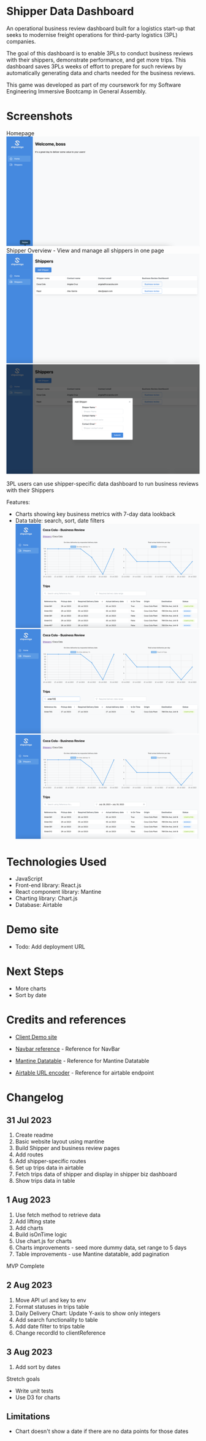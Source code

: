 # Shipper Data Dashboard

An operational business review dashboard built for a logistics start-up that seeks to modernise freight operations for third-party logistics (3PL) companies.

The goal of this dashboard is to enable 3PLs to conduct business reviews with their shippers, demonstrate performance, and get more trips. This dashboard saves 3PLs weeks of effort to prepare for such reviews by automatically generating data and charts needed for the business reviews.

This game was developed as part of my coursework for my Software Engineering Immersive Bootcamp in General Assembly.

# Screenshots

Homepage
<img src="./src/assets/ReadmeScreen1.png">
Shipper Overview - View and manage all shippers in one page
<img src="./src/assets/ReadmeScreen2.png">
<img src="./src/assets/ReadmeScreen3.png">

3PL users can use shipper-specific data dashboard to run business reviews with their Shippers

Features:

- Charts showing key business metrics with 7-day data lookback
- Data table: search, sort, date filters
  <img src="./src/assets/ReadmeScreen4.png">
  <img src="./src/assets/ReadmeScreen5.png">
  <img src="./src/assets/ReadmeScreen6.png">

# Technologies Used

- JavaScript
- Front-end library: React.js
- React component library: Mantine
- Charting library: Chart.js
- Database: Airtable

# Demo site

- Todo: Add deployment URL

# Next Steps

- More charts
- Sort by date

# Credits and references

- [Client Demo site][5]
- [Navbar reference][6] - Reference for NavBar
- [Mantine Datatable][7] - Reference for Mantine Datatable
- [Airtable URL encoder][8] - Reference for airtable endpoint

  [5]: https://dashboard.shipamiga.com/dashboard/recja2ANzmll7wqR5
  [6]: https://ui.mantine.dev/category/navbars#double-navbar
  [7]: https://icflorescu.github.io/mantine-datatable
  [8]: https://codepen.io/airtable/full/MeXqOg?baseId=appPYAMvKJeeoDs8Y&tableId=tblghPYVFfkEZRIOE

# Changelog

## 31 Jul 2023

1. Create readme
2. Basic website layout using mantine
3. Build Shipper and business review pages
4. Add routes
5. Add shipper-specific routes
6. Set up trips data in airtable
7. Fetch trips data of shipper and display in shipper biz dashboard
8. Show trips data in table

## 1 Aug 2023

1. Use fetch method to retrieve data
2. Add lifting state
3. Add charts
4. Build isOnTime logic
5. Use chart.js for charts
6. Charts improvements - seed more dummy data, set range to 5 days
7. Table improvements - use Mantine datatable, add pagination

MVP Complete

## 2 Aug 2023

1. Move API url and key to env
2. Format statuses in trips table
3. Daily Delivery Chart: Update Y-axis to show only integers
4. Add search functionality to table
5. Add date filter to trips table
6. Change recordId to clientReference

## 3 Aug 2023

1. Add sort by dates

Stretch goals

- Write unit tests
- Use D3 for charts

## Limitations

- Chart doesn't show a date if there are no data points for those dates
